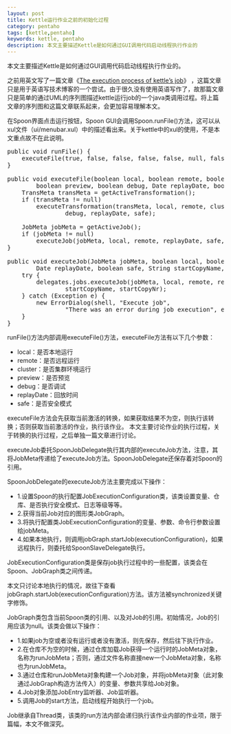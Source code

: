 ```yaml
---
layout: post
title: Kettle运行作业之前的初始化过程
category: pentaho
tags: [kettle,pentaho]
keywords: kettle, pentaho
description: 本文主要描述Kettle是如何通过GUI调用代码启动线程执行作业的
---
```


本文主要描述Kettle是如何通过GUI调用代码启动线程执行作业的。

之前用英文写了一篇文章《<a href="http://www.javachen.com/2012/02/the-execution-process-of-kettles-job/" target="_blank">The execution process of kettle’s job</a>》 ，这篇文章只是用于英语写技术博客的一个尝试。由于很久没有使用英语写作了，故那篇文章只是简单的通过UML的序列图描述kettle运行job的一个java类调用过程。将上篇文章的序列图和这篇文章联系起来，会更加容易理解本文。

在Spoon界面点击运行按钮，Spoon GUI会调用Spoon.runFile()方法，这可以从xul文件（ui/menubar.xul）中的描述看出来。关于kettle中的xul的使用，不是本文重点故不在此说明。

<pre lang="java">
public void runFile() {
	executeFile(true, false, false, false, false, null, false);
}

public void executeFile(boolean local, boolean remote, boolean cluster,
		boolean preview, boolean debug, Date replayDate, boolean safe) {
	TransMeta transMeta = getActiveTransformation();
	if (transMeta != null)
		executeTransformation(transMeta, local, remote, cluster, preview,
				debug, replayDate, safe);

	JobMeta jobMeta = getActiveJob();
	if (jobMeta != null)
		executeJob(jobMeta, local, remote, replayDate, safe, null, 0);
}

public void executeJob(JobMeta jobMeta, boolean local, boolean remote,
		Date replayDate, boolean safe, String startCopyName, int startCopyNr) {
	try {
		delegates.jobs.executeJob(jobMeta, local, remote, replayDate, safe,
				startCopyName, startCopyNr);
	} catch (Exception e) {
		new ErrorDialog(shell, "Execute job",
				"There was an error during job execution", e);
	}
}
</pre>

runFile()方法内部调用executeFile()方法，executeFile方法有以下几个参数：
- local：是否本地运行
- remote：是否远程运行
- cluster：是否集群环境运行
- preview：是否预览
- debug：是否调试
- replayDate：回放时间
- safe：是否安全模式

executeFile方法会先获取当前激活的转换，如果获取结果不为空，则执行该转换；否则获取当前激活的作业，执行该作业。 本文主要讨论作业的执行过程，关于转换的执行过程，之后单独一篇文章进行讨论。

executeJob委托SpoonJobDelegate执行其内部的executeJob方法，注意，其将JobMeta传递给了executeJob方法。SpoonJobDelegate还保存着对Spoon的引用。

SpoonJobDelegate的executeJob方法主要完成以下操作：

- 1.设置Spoon的执行配置JobExecutionConfiguration类，该类设置变量、仓库、是否执行安全模式、日志等级等等。
- 2.获得当前Job对应的图形类JobGraph。
- 3.将执行配置类JobExecutionConfiguration的变量、参数、命令行参数设置给jobMeta。
- 4.如果本地执行，则调用jobGraph.startJob(executionConfiguration)，如果远程执行，则委托给SpoonSlaveDelegate执行。

JobExecutionConfiguration类是保存job执行过程中的一些配置，该类会在Spoon、JobGraph类之间传递。

本文只讨论本地执行的情况，故往下查看jobGraph.startJob(executionConfiguration)方法。该方法被synchronized关键字修饰。

JobGraph类包含当前Spoon类的引用、以及对Job的引用。初始情况，Job的引用应该为null。该类会做以下操作：

- 1.如果job为空或者没有运行或者没有激活，则先保存，然后往下执行作业。
- 2.在仓库不为空的时候，通过仓库加载Job获得一个运行时的JobMeta对象，名称为runJobMeta；否则，通过文件名称直接new一个JobMeta对象，名称也为runJobMeta。
- 3.通过仓库和runJobMeta对象构建一个Job对象，并将jobMeta对象（此对象通过JobGraph构造方法传入）的变量、参数共享给Job对象。
- 4.Job对象添加JobEntry监听器、Job监听器。
- 5.调用Job的start方法，启动线程开始执行一个job。

Job继承自Thread类，该类的run方法内部会递归执行该作业内部的作业项，限于篇幅，本文不做深究。
